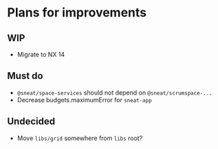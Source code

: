# Plans for improvements

## WIP

- Migrate to NX 14

## Must do

- `@sneat/space-services` should not depend on `@sneat/scrumspace-...`
- Decrease budgets.maximumError for `sneat-app`

## Undecided

- Move `libs/grid` somewhere from `libs` root?
